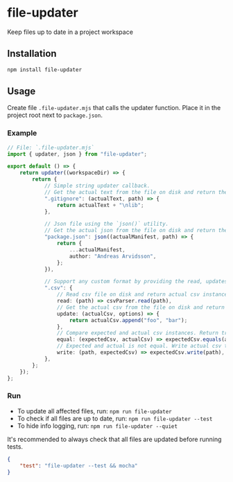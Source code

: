 # file-updater

Keep files up to date in a project workspace

## Installation

```sh
npm install file-updater
```

## Usage

Create file `.file-updater.mjs` that calls the updater function. Place it in the project root next to `package.json`.

### Example

```ts
// File: `.file-updater.mjs`
import { updater, json } from "file-updater";

export default () => {
    return updater((workspaceDir) => {
        return {
            // Simple string updater callback.
            // Get the actual text from the file on disk and return the updated expected text.
            ".gitignore": (actualText, path) => {
                return actualText + "\nlib";
            },

            // Json file using the `json()` utility.
            // Get the actual json from the file on disk and return the updated expected json.
            "package.json": json((actualManifest, path) => {
                return {
                    ...actualManifest,
                    author: "Andreas Arvidsson",
                };
            }),

            // Support any custom format by providing the read, updates, equal and write callbacks.
            ".csv": {
                // Read csv file on disk and return actual csv instance.
                read: (path) => csvParser.read(path),
                // Get the actual csv from the file on disk and return the updated expected csv.
                update: (actualCsv, options) => {
                    return actualCsv.append("foo", "bar");
                },
                // Compare expected and actual csv instances. Return true if equal.
                equal: (expectedCsv, actualCsv) => expectedCsv.equals(actualCsv),
                // Expected and actual is not equal. Write actual csv to disk.
                write: (path, expectedCsv) => expectedCsv.write(path),
            },
        };
    });
};
```

### Run

-   To update all affected files, run: `npm run file-updater`
-   To check if all files are up to date, run: `npm run file-updater --test`
-   To hide info logging, run: `npm run file-updater --quiet`

It's recommended to always check that all files are updated before running tests.

```json
{
    "test": "file-updater --test && mocha"
}
```
